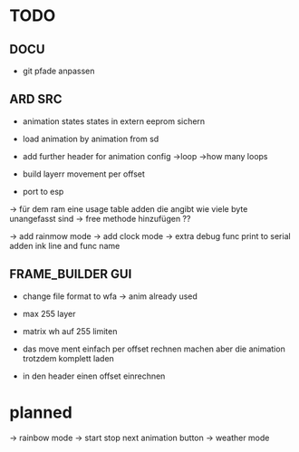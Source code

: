 # TODO

## DOCU
* git pfade anpassen


## ARD SRC


* animation states states in extern eeprom sichern
* load animation by animation from sd

* add further header for animation config ->loop ->how many loops

* build layerr movement per offset

* port to esp

-> für dem ram eine usage table adden die angibt wie viele byte unangefasst sind
-> free methode hinzufügen ??


-> add rainmow mode
-> add clock mode
-> extra debug func print to serial adden ink line and func name




## FRAME_BUILDER GUI

* change file format to wfa -> anim already used
* max 255 layer
* matrix wh auf 255 limiten


* das move ment einfach per offset rechnen machen aber die animation trotzdem komplett laden
* in den header einen offset einrechnen






# planned
-> rainbow mode
-> start stop next animation button
-> weather mode
